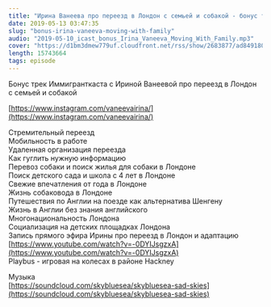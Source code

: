 ```yaml
---
title: "Ирина Ванеева про переезд в Лондон с семьей и собакой - бонус трек"
date: 2019-05-13 03:47:35
slug: "bonus-irina-vaneeva-moving-with-family"
audio: "2019-05-10_icast_bonus_Irina_Vaneeva_Moving_With_Family.mp3"
cover: "https://d1bm3dmew779uf.cloudfront.net/rss/show/2683877/ad8491808fd5d2fad6e14f544462250a.png"
length: 15743664
tags: episode
---
```

Бонус трек Иммигранткаста с Ириной Ванеевой про переезд в Лондон с семьей и собакой  
  
[https://www.instagram.com/vaneevairina/](https://www.instagram.com/vaneevairina/)  
  
Стремительный переезд  
Мобильность в работе  
Удаленная организация переезда  
Как гуглить нужную информацию  
Перевоз собаки и поиск жилья для собаки в Лондоне  
Поиск детского сада и школа с 4 лет в Лондоне  
Свежие впечатления от года в Лондоне  
Жизнь собаковода в Лондоне  
Путешествия по Англии на поезде как альтернатива Шенгену  
Жизнь в Англии без знания английского  
Многонациональность Лондона  
Социализация на детских площадках Лондона  
Запись прямого эфира Ирины про переезд в Лондон и адаптацию [https://www.youtube.com/watch?v=-0DYIJsgzxA](https://www.youtube.com/watch?v=-0DYIJsgzxA)  
Playbus - игровая на колесах в районе Hackney  
  
Музыка  
[https://soundcloud.com/skybluesea/skybluesea-sad-skies](https://soundcloud.com/skybluesea/skybluesea-sad-skies)
